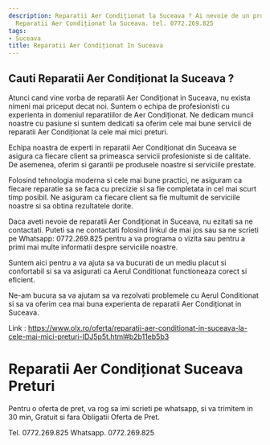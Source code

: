```yaml
---
description: Reparatii Aer Condiționat la Suceava ? Ai nevoie de un profesionist in
  Reparatii Aer Condiționat la Suceava. tel. 0772.269.825
tags:
- Suceava
title: Reparatii Aer Condiționat In Suceava
---
```



## Cauti Reparatii Aer Condiționat la Suceava ?

Atunci cand vine vorba de reparatii Aer Condiționat in Suceava, nu exista nimeni mai priceput decat noi. Suntem o echipa de profesionisti cu experienta in domeniul reparatiilor de Aer Condiționat. Ne dedicam muncii noastre cu pasiune si suntem dedicati sa oferim cele mai bune servicii de reparatii Aer Condiționat la cele mai mici preturi.

Echipa noastra de experti in reparatii Aer Condiționat din Suceava se asigura ca fiecare client sa primeasca servicii profesioniste si de calitate. De asemenea, oferim si garantii pe produsele noastre si serviciile prestate.

Folosind tehnologia moderna si cele mai bune practici, ne asiguram ca fiecare reparatie sa se faca cu precizie si sa fie completata in cel mai scurt timp posibil. Ne asiguram ca fiecare client sa fie multumit de serviciile noastre si sa obtina rezultatele dorite.

Daca aveti nevoie de reparatii Aer Condiționat in Suceava, nu ezitati sa ne contactati. Puteti sa ne contactati folosind linkul de mai jos sau sa ne scrieti pe Whatsapp: 0772.269.825 pentru a va programa o vizita sau pentru a primi mai multe informatii despre serviciile noastre.

Suntem aici pentru a va ajuta sa va bucurati de un mediu placut si confortabil si sa va asigurati ca Aerul Conditionat functioneaza corect si eficient. 

Ne-am bucura sa va ajutam sa va rezolvati problemele cu Aerul Conditionat si sa va oferim cea mai buna experienta de reparatii Aer Condiționat in Suceava. 

Link : https://www.olx.ro/oferta/reparatii-aer-conditionat-in-suceava-la-cele-mai-mici-preturi-IDJ5p5t.html#b2b11eb5b3

# Reparatii Aer Condiționat Suceava Preturi
Pentru o oferta de pret, va rog sa imi scrieti pe whatsapp, si va trimitem in 30 min, Gratuit si fara Obligatii Oferta de Pret.

Tel. 0772.269.825
Whatsapp. 0772.269.825